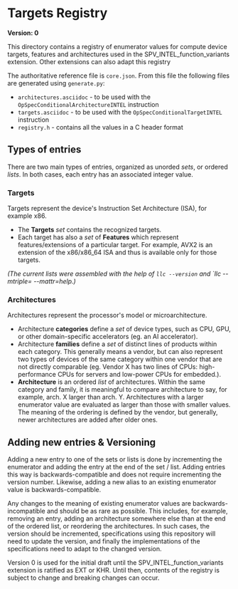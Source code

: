 # Targets Registry

**Version: 0**

This directory contains a registry of enumerator values for compute device targets, features and architectures used in the SPV_INTEL_function_variants extension.
Other extensions can also adapt this registry

The authoritative reference file is `core.json`.
From this file the following files are generated using `generate.py`:
* `architectures.asciidoc` - to be used with the `OpSpecConditionalArchitectureINTEL` instruction
* `targets.asciidoc` - to be used with the `OpSpecConditionalTargetINTEL` instruction
* `registry.h` - contains all the values in a C header format

## Types of entries

There are two main types of entries, organized as unorded _sets_, or ordered _lists_.
In both cases, each entry has an associated integer value.

### Targets

Targets represent the device's Instruction Set Architecture (ISA), for example x86.
* The **Targets** _set_ contains the recognized targets.
* Each target has also a _set_ of **Features** which represent features/extensions of a particular target.
For example, AVX2 is an extension of the x86/x86_64 ISA and thus is available only for those targets.

_(The current lists were assembled with the help of `llc --version` and `llc --mtriple=<tgt> --mattr=help.)_

### Architectures

Architectures represent the processor's model or microarchitecture.
* Architecture **categories** define a _set_ of device types, such as CPU, GPU, or other domain-specific accelerators (eg. an AI accelerator).
* Architecture **families** define a _set_ of distinct lines of products within each category. This generally means a vendor, but can also represent two types of devices of the same category within one vendor that are not directly comparable (eg. Vendor X has two lines of CPUs: high-performance CPUs for servers and low-power CPUs for embedded.).
* **Architecture** is an ordered _list_ of architectures.
Within the same category and family, it is meaningful to compare architecture to say, for example, arch. X larger than arch. Y.
Architectures with a larger enumerator value are evaluated as larger than those with smaller values.
The meaning of the ordering is defined by the vendor, but generally, newer architectures are added after older ones.

## Adding new entries & Versioning

Adding a new entry to one of the sets or lists is done by incrementing the enumerator and adding the entry at the end of the set / list.
Adding entries this way is backwards-compatible and does not require incrementing the version number.
Likewise, adding a new alias to an existing enumerator value is backwards-compatible.

Any changes to the meaning of existing enumerator values are backwards-incompatible and should be as rare as possible.
This includes, for example, removing an entry, adding an architecture somewhere else than at the end of the ordered list, or reordering the architectures.
In such cases, the version should be incremented, specifications using this repository will need to update the version, and finally the implementations of the specifications need to adapt to the changed version.

Version 0 is used for the initial draft until the SPV_INTEL_function_variants extension is ratified as EXT or KHR.
Until then, contents of the registry is subject to change and breaking changes can occur.
